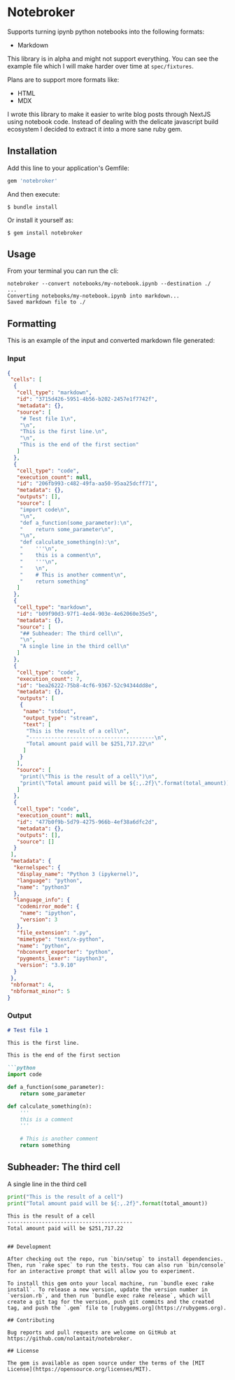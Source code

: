 # Notebroker

Supports turning ipynb python notebooks into the following formats:

- Markdown

This library is in alpha and might not support everything. You can see
the example file which I will make harder over time at `spec/fixtures`.

Plans are to support more formats like:

- HTML
- MDX

I wrote this library to make it easier to write blog posts through NextJS
using notebook code. Instead of dealing with the delicate javascript build
ecosystem I decided to extract it into a more sane ruby gem.

## Installation

Add this line to your application's Gemfile:

```ruby
gem 'notebroker'
```

And then execute:

    $ bundle install

Or install it yourself as:

    $ gem install notebroker

## Usage

From your terminal you can run the cli:

```
notebroker --convert notebooks/my-notebook.ipynb --destination ./
...
Converting notebooks/my-notebook.ipynb into markdown...
Saved markdown file to ./
```

## Formatting

This is an example of the input and converted markdown file generated:

### Input

```json
{
 "cells": [
  {
   "cell_type": "markdown",
   "id": "3715d426-5951-4b56-b202-2457e1f7742f",
   "metadata": {},
   "source": [
    "# Test file 1\n",
    "\n",
    "This is the first line.\n",
    "\n",
    "This is the end of the first section"
   ]
  },
  {
   "cell_type": "code",
   "execution_count": null,
   "id": "206fb993-c482-49fa-aa50-95aa25dcff71",
   "metadata": {},
   "outputs": [],
   "source": [
    "import code\n",
    "\n",
    "def a_function(some_parameter):\n",
    "    return some_parameter\n",
    "\n",
    "def calculate_something(n):\n",
    "    '''\n",
    "    this is a comment\n",
    "    '''\n",
    "    \n",
    "    # This is another comment\n",
    "    return something"
   ]
  },
  {
   "cell_type": "markdown",
   "id": "b09f90d3-97f1-4ed4-903e-4e62060e35e5",
   "metadata": {},
   "source": [
    "## Subheader: The third cell\n",
    "\n",
    "A single line in the third cell\n"
   ]
  },
  {
   "cell_type": "code",
   "execution_count": 7,
   "id": "bea26222-75b8-4cf6-9367-52c94344dd8e",
   "metadata": {},
   "outputs": [
    {
     "name": "stdout",
     "output_type": "stream",
     "text": [
      "This is the result of a cell\n",
      "----------------------------------------\n",
      "Total amount paid will be $251,717.22\n"
     ]
    }
   ],
   "source": [
    "print(\"This is the result of a cell\")\n",
    "print(\"Total amount paid will be ${:,.2f}\".format(total_amount))"
   ]
  },
  {
   "cell_type": "code",
   "execution_count": null,
   "id": "477b0f9b-5d79-4275-966b-4ef38a6dfc2d",
   "metadata": {},
   "outputs": [],
   "source": []
  }
 ],
 "metadata": {
  "kernelspec": {
   "display_name": "Python 3 (ipykernel)",
   "language": "python",
   "name": "python3"
  },
  "language_info": {
   "codemirror_mode": {
    "name": "ipython",
    "version": 3
   },
   "file_extension": ".py",
   "mimetype": "text/x-python",
   "name": "python",
   "nbconvert_exporter": "python",
   "pygments_lexer": "ipython3",
   "version": "3.9.10"
  }
 },
 "nbformat": 4,
 "nbformat_minor": 5
}
```

### Output

```markdown
# Test file 1

This is the first line.

This is the end of the first section

```python
import code

def a_function(some_parameter):
    return some_parameter

def calculate_something(n):
    '''
    this is a comment
    '''
    
    # This is another comment
    return something
```

## Subheader: The third cell

A single line in the third cell

```python
print("This is the result of a cell")
print("Total amount paid will be ${:,.2f}".format(total_amount))
```

```shell
This is the result of a cell
----------------------------------------
Total amount paid will be $251,717.22
```
```

## Development

After checking out the repo, run `bin/setup` to install dependencies. Then, run `rake spec` to run the tests. You can also run `bin/console` for an interactive prompt that will allow you to experiment.

To install this gem onto your local machine, run `bundle exec rake install`. To release a new version, update the version number in `version.rb`, and then run `bundle exec rake release`, which will create a git tag for the version, push git commits and the created tag, and push the `.gem` file to [rubygems.org](https://rubygems.org).

## Contributing

Bug reports and pull requests are welcome on GitHub at https://github.com/nolantait/notebroker.

## License

The gem is available as open source under the terms of the [MIT License](https://opensource.org/licenses/MIT).
